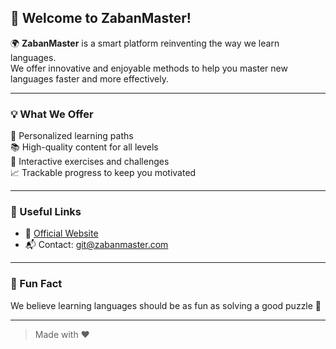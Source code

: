 ## 👋 Welcome to ZabanMaster!

🌍 **ZabanMaster** is a smart platform reinventing the way we learn languages.  
We offer innovative and enjoyable methods to help you master new languages faster and more effectively.

---

### 💡 What We Offer

🎯 Personalized learning paths  
📚 High-quality content for all levels  
🧩 Interactive exercises and challenges  
📈 Trackable progress to keep you motivated

---

### 📎 Useful Links

- 🔗 [Official Website](https://zabanmaster.com)
- 📬 Contact: git@zabanmaster.com

---

### 🎉 Fun Fact

We believe learning languages should be as fun as solving a good puzzle 🧩

---

> Made with ❤️
